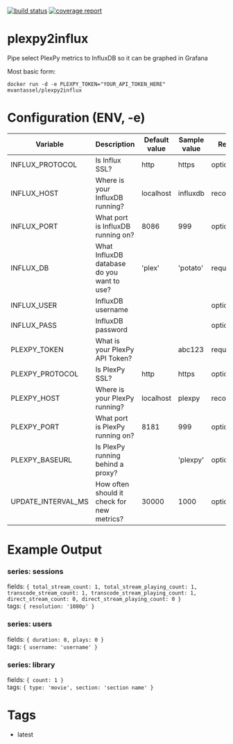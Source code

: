 [![build status](https://gitlab.com/matthewv/plexpy2influx/badges/master/build.svg)](https://gitlab.com/matthewv/plexpy2influx/pipelines)
[![coverage report](https://gitlab.com/matthewv/plexpy2influx/badges/master/coverage.svg)](https://matthewv.gitlab.io/plexpy2influx/plexpy2influx/index.html)

# plexpy2influx
Pipe select PlexPy metrics to InfluxDB so it can be graphed in Grafana


Most basic form:

    docker run -d -e PLEXPY_TOKEN="YOUR_API_TOKEN_HERE" mvantassel/plexpy2influx


# Configuration (ENV, -e)

Variable | Description | Default value | Sample value | Required?
-------- | ----------- | ------------- | ------------ | ---------
INFLUX_PROTOCOL | Is Influx SSL? | http | https | optional
INFLUX_HOST | Where is your InfluxDB running? | localhost | influxdb | recommended
INFLUX_PORT | What port is InfluxDB running on? | 8086 | 999 | optional
INFLUX_DB | What InfluxDB database do you want to use? | 'plex' | 'potato' | required
INFLUX_USER | InfluxDB username | | | optional
INFLUX_PASS | InfluxDB password | | | optional
PLEXPY_TOKEN | What is your PlexPy API Token? | | abc123 | required
PLEXPY_PROTOCOL | Is PlexPy SSL? | http | https | optional
PLEXPY_HOST | Where is your PlexPy running? | localhost | plexpy | recommended
PLEXPY_PORT | What port is PlexPy running on? | 8181 | 999 | optional
PLEXPY_BASEURL | Is PlexPy running behind a proxy? | | 'plexpy' | optional
UPDATE_INTERVAL_MS | How often should it check for new metrics? | 30000 | 1000 | optional

# Example Output

### series: sessions
fields: `{ total_stream_count: 1,
  total_stream_playing_count: 1,
  transcode_stream_count: 1,
  transcode_stream_playing_count: 1,
  direct_stream_count: 0,
  direct_stream_playing_count: 0 }`  
tags: `{ resolution: '1080p' }`

### series: users
fields: `{ duration: 0, plays: 0 }`  
tags: `{ username: 'username' }`

### series: library
fields: `{ count: 1 }`  
tags: `{ type: 'movie', section: 'section name' }`

# Tags

- latest
